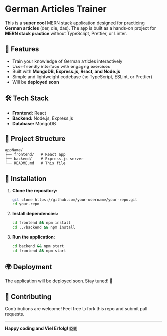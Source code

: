 # German Articles Trainer

This is a **super cool** MERN stack application designed for practicing **German articles** (der, die, das). The app is built as a hands-on project for **MERN stack practice** without TypeScript, Prettier, or Linter.

## 🚀 Features
- Train your knowledge of German articles interactively
- User-friendly interface with engaging exercises
- Built with **MongoDB, Express.js, React, and Node.js**
- Simple and lightweight codebase (no TypeScript, ESLint, or Prettier)
- Will be **deployed soon**

## 🛠️ Tech Stack
- **Frontend:** React
- **Backend:** Node.js, Express.js
- **Database:** MongoDB

## 📂 Project Structure
```
appName/
├── frontend/   # React app
├── backend/    # Express.js server
└── README.md   # This file
```

## 🔧 Installation
1. **Clone the repository:**
   ```sh
   git clone https://github.com/your-username/your-repo.git
   cd your-repo
   ```
2. **Install dependencies:**
   ```sh
   cd frontend && npm install
   cd ../backend && npm install
   ```
3. **Run the application:**
   ```sh
   cd backend && npm start
   cd frontend && npm start
   ```

## 🌍 Deployment
The application will be deployed soon. Stay tuned! 🚀


## 🤝 Contributing
Contributions are welcome! Feel free to fork this repo and submit pull requests.

---

**Happy coding and Viel Erfolg! 🇩🇪**

